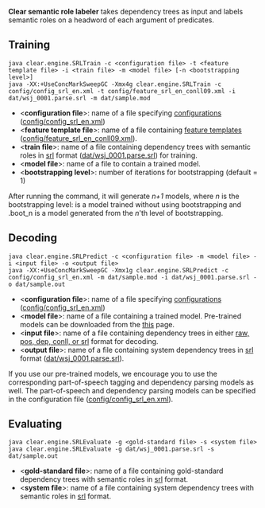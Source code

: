 **Clear semantic role labeler** takes dependency trees as input and labels semantic roles on a headword of each argument of predicates.

## Training ##

```
java clear.engine.SRLTrain -c <configuration file> -t <feature template file> -i <train file> -m <model file> [-n <bootstrapping level>]
java -XX:+UseConcMarkSweepGC -Xmx4g clear.engine.SRLTrain -c config/config_srl_en.xml -t config/feature_srl_en_conll09.xml -i dat/wsj_0001.parse.srl -m dat/sample.mod
```

  * <**configuration file**>: name of a file specifying [configurations](ConfigGuidelines.md) ([config/config\_srl\_en.xml](http://code.google.com/p/clearparser/source/browse/trunk/config/config_srl_en.xml))
  * <**feature template file**>: name of a file containing [feature templates](FeatureGuidelines.md) ([config/feature\_srl\_en\_conll09.xml](http://code.google.com/p/clearparser/source/browse/trunk/config/feature_srl_en_conll09.xml)).
  * <**train file**>: name of a file containing dependency trees with semantic roles in [srl](DataFormat.md) format ([dat/wsj\_0001.parse.srl](http://code.google.com/p/clearparser/source/browse/trunk/dat/wsj_0001.parse.srl)) for training.
  * <**model file**>: name of a file to contain a trained model.
  * <**bootstrapping level**>: number of iterations for bootstrapping (default = 1)

After running the command, it will generate _n+1_ models, where _n_ is the bootstrapping level: <model file> is a model trained without using bootstrapping and <model file>.boot\_n is a model generated from the _n_'th level of bootstrapping.

## Decoding ##

```
java clear.engine.SRLPredict -c <configuration file> -m <model file> -i <input file> -o <output file>
java -XX:+UseConcMarkSweepGC -Xmx1g clear.engine.SRLPredict -c config/config_srl_en.xml -m dat/sample.mod -i dat/wsj_0001.parse.srl -o dat/sample.out
```

  * <**configuration file**>: name of a file specifying [configurations](ConfigGuidelines.md) ([config/config\_srl\_en.xml](http://code.google.com/p/clearparser/source/browse/trunk/config/config_srl_en.xml))
  * <**model file**>: name of a file containing a trained model.  Pre-trained models can be downloaded from the [this](TrainedModels.md) page.
  * <**input file**>: name of a file containing dependency trees in either [raw, pos, dep, conll, or srl](DataFormat.md) format for decoding.
  * <**output file**>: name of a file containing system dependency trees in [srl](DataFormat.md) format ([dat/wsj\_0001.parse.srl](http://code.google.com/p/clearparser/source/browse/trunk/dat/wsj_0001.parse.srl)).

If you use our pre-trained models, we encourage you to use the corresponding part-of-speech tagging and dependency parsing models as well.  The part-of-speech and dependency parsing models can be specified in the configuration file ([config/config\_srl\_en.xml](http://code.google.com/p/clearparser/source/browse/trunk/config/config_srl_en.xml)).

## Evaluating ##

```
java clear.engine.SRLEvaluate -g <gold-standard file> -s <system file>
java clear.engine.SRLEvaluate -g dat/wsj_0001.parse.srl -s dat/sample.out
```

  * <**gold-standard file**>: name of a file containing gold-standard dependency trees with semantic roles in [srl](DataFormat.md) format.
  * <**system file**>: name of a file containing system dependency trees with semantic roles in [srl](DataFormat.md) format.